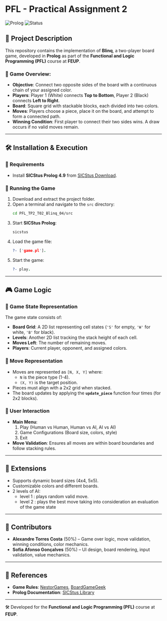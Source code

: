 # PFL - Practical Assignment 2

![Prolog](https://img.shields.io/badge/Language-Prolog-blue)
![Status](https://img.shields.io/badge/Status-Completed-green)

## 📌 Project Description

This repository contains the implementation of **Blinq**, a two-player board game, developed in **Prolog** as part of the **Functional and Logic Programming (PFL)** course at **FEUP**.

### 🔹 Game Overview:
- **Objective**: Connect two opposite sides of the board with a continuous chain of your assigned color.
- **Players**: Player 1 (White) connects **Top to Bottom**, Player 2 (Black) connects **Left to Right**.
- **Board**: Square grid with stackable blocks, each divided into two colors.
- **Moves**: Players choose a piece, place it on the board, and attempt to form a connected path.
- **Winning Condition**: First player to connect their two sides wins. A draw occurs if no valid moves remain.

---

## 🛠️ Installation & Execution

### **🔹 Requirements**
- Install **SICStus Prolog 4.9** from [SICStus Download](https://sicstus.sics.se/download4.html).

### **🔹 Running the Game**
1. Download and extract the project folder.
2. Open a terminal and navigate to the `src` directory:
   ```sh
   cd PFL_TP2_T02_Blinq_04/src
   ```
3. Start **SICStus Prolog**:
   ```sh
   sicstus
   ```
4. Load the game file:
   ```prolog
   ?- ['game.pl'].
   ```
5. Start the game:
   ```prolog
   ?- play.
   ```

---

## 🎮 Game Logic

### **🔹 Game State Representation**
The game state consists of:
- **Board Grid**: A 2D list representing cell states (`'S'` for empty, `'W'` for white, `'B'` for black).
- **Levels**: Another 2D list tracking the stack height of each cell.
- **Moves Left**: The number of remaining moves.
- **Players**: Current player, opponent, and assigned colors.

### **🔹 Move Representation**
- Moves are represented as `[N, X, Y]` where:
  - `N` is the piece type (1-4).
  - `(X, Y)` is the target position.
- Pieces must align with a 2x2 grid when stacked.
- The board updates by applying the **`update_piece`** function four times (for 2x2 blocks).

### **🔹 User Interaction**
- **Main Menu**:
  1. Play (Human vs Human, Human vs AI, AI vs AI)
  2. Game Configurations (Board size, colors, style)
  3. Exit
- **Move Validation**: Ensures all moves are within board boundaries and follow stacking rules.

---

## 🔮 Extensions
- Supports dynamic board sizes (4x4, 5x5).
- Customizable colors and different boards.
- 2 levels of AI:
    - level 1 : plays random valid move.
    - level 2 : plays the best move taking into consideration an evaluation of the game state
---

## 👥 Contributors

- **Alexandre Torres Costa** (50%) – Game over logic, move validation, winning conditions, color mechanics.
- **Sofia Afonso Gonçalves** (50%) – UI design, board rendering, input validation, value mechanics.

---

## 📜 References

- **Game Rules**: [NestorGames](https://nestorgames.com/rulebooks/BLINQ_A5_EN.pdf), [BoardGameGeek](https://boardgamegeek.com/boardgame/271266/blinq)
- **Prolog Documentation**: [SICStus Library](https://sicstus.sics.se/sicstus/docs/latest4/html/sicstus.html)

---

🛠️ Developed for the **Functional and Logic Programming (PFL)** course at **FEUP**.
